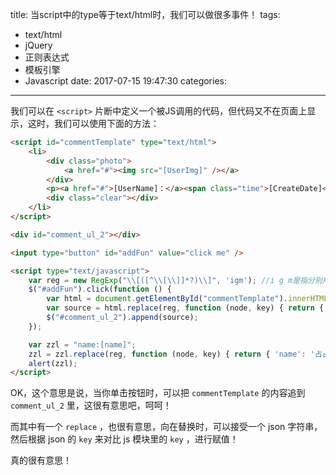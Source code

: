 title: 当script中的type等于text/html时，我们可以做很多事件！
tags: 
 - text/html
 - jQuery
 - 正则表达式
 - 模板引擎
 - Javascript
date: 2017-07-15 19:47:30
categories:
---

我们可以在 `<script>` 片断中定义一个被JS调用的代码，但代码又不在页面上显示，这时，我们可以使用下面的方法：

```html
<script id="commentTemplate" type="text/html">
    <li>
        <div class="photo">
            <a href="#"><img src="[UserImg]" /></a>
        </div>
        <p><a href="#">[UserName]：</a><span class="time">[CreateDate]</span></p>
        <div class="clear"></div>
    </li>
</script>
```

```html
<div id="comment_ul_2"></div>

<input type="button" id="addFun" value="click me" />

<script type="text/javascript">
    var reg = new RegExp("\\[([^\\[\\]]*?)\\]", 'igm'); //i g m是指分别用于指定区分大小写的匹配、全局匹配和多行匹配。
    $("#addFun").click(function () {
        var html = document.getElementById("commentTemplate").innerHTML;
        var source = html.replace(reg, function (node, key) { return { 'UserImg': '1', 'UserName': 'zhang', 'CreateDate': '2011-1-1'}[key]; });
        $("#comment_ul_2").append(source);
    });

    var zzl = "name:[name]";
    zzl = zzl.replace(reg, function (node, key) { return { 'name': '占占'}[key]; });
    alert(zzl);
</script>
```

OK，这个意思是说，当你单击按钮时，可以把 `commentTemplate` 的内容追到 `comment_ul_2` 里，这很有意思吧，呵呵！

而其中有一个 `replace` ，也很有意思，向在替换时，可以接受一个 json 字符串，然后根据 json 的 `key` 来对比 js 模块里的 `key` ，进行赋值！

真的很有意思！









